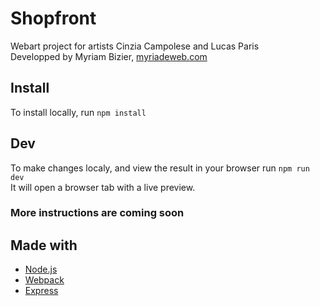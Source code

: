 # Shopfront
Webart project for artists Cinzia Campolese and Lucas Paris  
Developped by Myriam Bizier, [myriadeweb.com](https://myriadeweb.com)

## Install
To install locally, run `npm install`

## Dev
To make changes localy, and view the result in your browser run `npm run dev`  
It will open a browser tab with a live preview.

### More instructions are coming soon

## Made with
- [Node.js](https://nodejs.org)
- [Webpack](https://webpack.js.org/)
- [Express](https://expressjs.com/)
